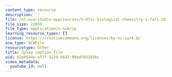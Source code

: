 ```yaml
---
content_type: resource
description: ''
file: /ol-ocw-studio-app/courses/5-07sc-biological-chemistry-i-fall-2013/62e0644eaf7f5229b64299edf03193bc_VykaDbJIb8A.vtt
file_size: 22059
file_type: application/x-subrip
learning_resource_types: []
license: https://creativecommons.org/licenses/by-nc-sa/4.0/
ocw_type: OCWFile
resourcetype: Other
title: 3play caption file
uid: 62e0644e-af7f-5229-b642-99edf03193bc
video_metadata:
  youtube_id: null
---
```

